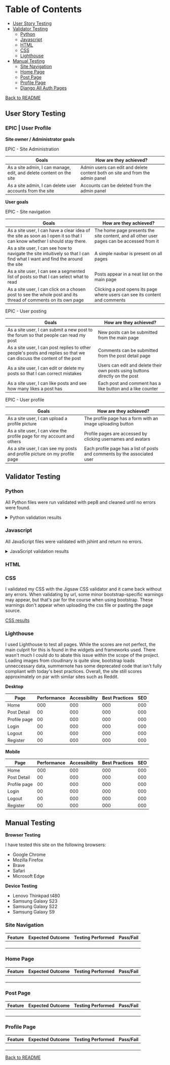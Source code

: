 # Table of Contents
* [User Story Testing](#user-story-testing)
* [Validator Testing](#validator-testing)
  * [Python](#python)
  * [Javascript](#javascript)
  * [HTML](#html)
  * [CSS](#css)
  * [Lighthouse](#lighthouse)
* [Manual Testing](#manual-testing)
  * [Site Navigation](#site-navigation)
  * [Home Page](#home-page)
  * [Post Page](#post-page)
  * [Profile Page](#profile-page)
  * [Django All Auth Pages](#django-all-auth-pages)

[Back to README](README.md)

## User Story Testing

### EPIC | User Profile

__Site owner / Administrator goals__

EPIC - Site Administration

| Goals | How are they achieved? |
| --- | --- |
| As a site admin, I can manage, edit, and delete content on the site | Admin users can edit and delete content both on site and from the admin panel |
| As a site admin, I can delete user accounts from the site | Accounts can be deleted from the admin panel |

__User goals__

EPIC - Site navigation

| Goals | How are they achieved? |
| --- | --- |
| As a site user, I can have a clear idea of the site as soon as I open it so that I can know whether I should stay there. | The home page presents the site content, and all other user pages can be accessed from it |
| As a site user, I can see how to navigate the site intuitively so that I can find what I want and find the around the site | A simple navbar is present on all pages |
| As a site user, I can see a segmented list of posts so that I can select what to read | Posts appear in a neat list on the main page |
| As a site user, I can click on a chosen post to see the whole post and its thread of comments on its own page | Clicking a post opens its page where users can see its content and comments |

EPIC - User posting

| Goals | How are they achieved? |
| --- | --- |
| As a site user, I can submit a new post to the forum so that people can read my post | New posts can be submitted from the main page |
| As a site user, I can post replies to other people's posts and replies so that we can discuss the content of the post | Comments can be submitted from the post detail page |
| As a site user, I can edit or delete my posts so that I can correct mistakes | Users can edit and delete their own posts using buttons directly on the post |
| As a site user, I can like posts and see how many likes a post has | Each post and comment has a like button and a like counter |

EPIC - User profile

| Goals | How are they achieved? |
| --- | --- |
| As a site user, I can upload a profile picture | The profile page has a form with an image uploading button |
| As a site user, I can view the profile page for my account and others | Profile pages are accessed by clicking usernames and avatars |
| As a site user, I can see my posts and profile picture on my profile page | Each profile page has a list of posts and comments by the associated user |

## Validator Testing

### Python

All Python files were run validated with pep8 and cleaned until no errors were found.

<details>
<summary>Python validation results</summary>

![Python validation](documentation/pep8.png)
</details>

### Javascript

All JavaScript files were validated with jshint and return no errors.

<details>
<summary>JavaScript validation results</summary>

![JavaScript validation](documentation/jshint.png)
</details>

### HTML



### CSS

I validated my CSS with the Jigsaw CSS validator and it came back without any errors. When validating by url, some minor bootstrap-specific warnings may appear, but that's par for the course when using bootstrap. These warnings don't appear when uploading the css file or pasting the page source.

[CSS results](https://jigsaw.w3.org/css-validator/validator?uri=https%3A%2F%2Ffooroom-9cc630806337.herokuapp.com%2Fwhat-song-is-this%2F&profile=css3svg&usermedium=all&warning=1&vextwarning=&lang=sv)

### Lighthouse

I used Lighthouse to test all pages. While the scores are not perfect, the main culprit for this is found in the widgets and frameworks used. There wasn't much I could do to abate this issue within the scope of the project. Loading images from cloudinary is quite slow, bootstrap loads unneccessary data, summernote has some deprecated code that isn't fully compliant with today's best practices.
Overall, the site still scores approximately on par with similar sites such as Reddit.

__Desktop__

| Page         | Performance  | Accessibility | Best Practices  | SEO |
|--------------|--------------|---------------|-----------------|-----|
| Home         |          000 |           000 |             000 | 000 |
| Post Detail  |           00 |           000 |             000 | 000 |
| Profile page |           00 |           000 |             000 | 000 |
| Login        |           00 |           000 |             000 | 000 |
| Logout       |           00 |           000 |             000 | 000 |
| Register     |           00 |           000 |             000 | 000 |

__Mobile__

| Page         | Performance  | Accessibility | Best Practices  | SEO |
|--------------|--------------|---------------|-----------------|-----|
| Home         |          000 |           000 |             000 | 000 |
| Post Detail  |           00 |           000 |             000 | 000 |
| Profile page |           00 |           000 |             000 | 000 |
| Login        |           00 |           000 |             000 | 000 |
| Logout       |           00 |           000 |             000 | 000 |
| Register     |           00 |           000 |             000 | 000 |

## Manual Testing

__Browser Testing__

I have tested this site on the following browsers:

* Google Chrome
* Mozilla Firefox
* Brave
* Safari
* Microsoft Edge

__Device Testing__

* Lenovo Thinkpad t480
* Samsung Galaxy S23
* Samsung Galaxy S22
* Samsung Galaxy S9

### Site Navigation

| Feature | Expected Outcome | Testing Performed | Pass/Fail |
| --- | --- | --- | --- |
|  |  |  |  |
|  |  |  |  |
|  |  |  |  |
|  |  |  |  |

### Home Page
| Feature | Expected Outcome | Testing Performed | Pass/Fail |
| --- | --- | --- | --- |
|  |  |  |  |
|  |  |  |  |
|  |  |  |  |
|  |  |  |  |

### Post Page
| Feature | Expected Outcome | Testing Performed | Pass/Fail |
| --- | --- | --- | --- |
|  |  |  |  |
|  |  |  |  |
|  |  |  |  |
|  |  |  |  |

### Profile Page
| Feature | Expected Outcome | Testing Performed | Pass/Fail |
| --- | --- | --- | --- |
|  |  |  |  |
|  |  |  |  |
|  |  |  |  |
|  |  |  |  |

[Back to README](README.md)